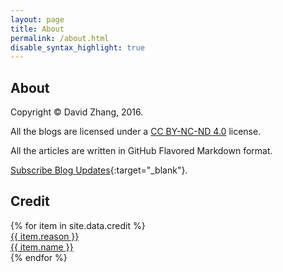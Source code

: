 ```yaml
---
layout: page
title: About
permalink: /about.html
disable_syntax_highlight: true
---
```


## About

Copyright &copy; David Zhang, 2016.

All the blogs are licensed under a [CC BY-NC-ND 4.0](http://creativecommons.org/licenses/by-nc-nd/4.0/) license.

All the articles are written in GitHub Flavored Markdown format.

[Subscribe Blog Updates](/feed.xml){:target="_blank"}.

## Credit

<div id="credit">
  {% for item in site.data.credit %}
  <div class="credit-item">
    <a href="{{ item.link }}" target="_blank">
      <div class="credit-reason">
        {{ item.reason }}
      </div>
      <div class="credit-name">
        {{ item.name }}
      </div>
    </a>
  </div>
  {% endfor %}
</div>

[^7]: Disqus, <https://disqus.com/>{:target="_blank"}. Though Disqus is banned in most places of China, I will neither migrate to other comment system nor remove it. Because I like Disqus, and there isn't many comments and I am a person with anti-social tendency. You may get access to the comments if possible. Otherwise, contact me with Twitter/Weibo.
